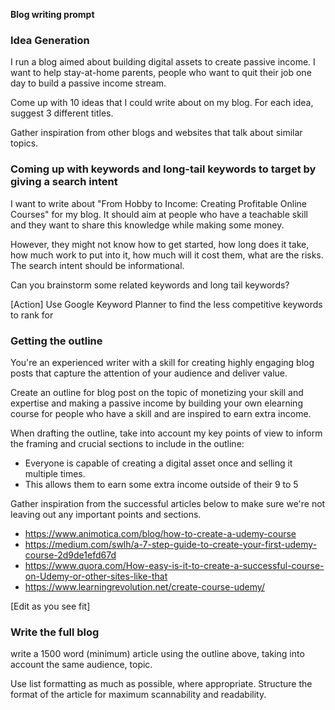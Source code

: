 **Blog writing prompt**

### Idea Generation

I run a blog aimed about building digital assets to create passive income. I want to help stay-at-home parents, people who want to quit their job one day to build a passive income stream. 

Come up with 10 ideas that I could write about on my blog. For each idea, suggest 3 different titles.

Gather inspiration from other blogs and websites that talk about similar topics.


### Coming up with keywords and long-tail keywords to target by giving a search intent

I want to write about "From Hobby to Income: Creating Profitable Online Courses" for my blog. It should aim at people who have a teachable skill and they want to share this knowledge while making some money.

However, they might not know how to get started, how long does it take, how much work to put into it, how much will it cost them, what are the risks. The search intent should be informational. 

Can you brainstorm some related keywords and long tail keywords?

[Action] Use Google Keyword Planner to find the less competitive keywords to rank for

### Getting the outline

You're an experienced writer with a skill for creating highly engaging blog posts that capture the attention of your audience and deliver value. 

Create an outline for blog post on the topic of monetizing your skill and expertise and making a passive income by building your own elearning course for people who have a skill and are inspired to earn extra income. 

When drafting the outline, take into account my key points of view to inform the framing and crucial sections to include in the outline:
- Everyone is capable of creating a digital asset once and selling it multiple times. 
- This allows them to earn some extra income outside of their 9 to 5


Gather inspiration from the successful articles below to make sure we're not leaving out any important points and sections.
- https://www.animotica.com/blog/how-to-create-a-udemy-course
- https://medium.com/swlh/a-7-step-guide-to-create-your-first-udemy-course-2d9de1efd67d
- https://www.quora.com/How-easy-is-it-to-create-a-successful-course-on-Udemy-or-other-sites-like-that
- https://www.learningrevolution.net/create-course-udemy/

[Edit as you see fit]

### Write the full blog

write a 1500 word (minimum) article using the outline above, taking into account the same audience, topic. 

Use list formatting as much as possible, where appropriate. Structure the format of the article for maximum scannability and readability. 

